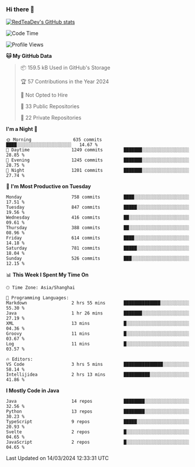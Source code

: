 ### Hi there 👋

<!--
**RedTeaDev/RedTeaDev** is a ✨ _special_ ✨ repository because its `README.md` (this file) appears on your GitHub profile.

Here are some ideas to get you started:

- 🔭 I’m currently working on ...
- 🌱 I’m currently learning ...
- 👯 I’m looking to collaborate on ...
- 🤔 I’m looking for help with ...
- 💬 Ask me about ...
- 📫 How to reach me: ...
- 😄 Pronouns: ...
- ⚡ Fun fact: ...
-->

<!--
[![wakatime](https://wakatime.com/badge/user/6b101ed0-04c0-4490-9283-eb61f2efff96.svg)](https://wakatime.com/@6b101ed0-04c0-4490-9283-eb61f2efff96)
!-->

[![RedTeaDev's GitHub stats](https://github-readme-stats.vercel.app/api?username=RedTeaDev)](https://github.com/anuraghazra/github-readme-stats)
<!--
[![willianrod's wakatime stats](https://github-readme-stats.vercel.app/api/wakatime?username=RedTeaDev)](https://github.com/anuraghazra/github-readme-stats)
!-->
<!--START_SECTION:waka-->
![Code Time](http://img.shields.io/badge/Code%20Time-2%2C094%20hrs%204%20mins-blue)

![Profile Views](http://img.shields.io/badge/Profile%20Views-4-blue)

**🐱 My GitHub Data** 

> 📦 159.5 kB Used in GitHub's Storage 
 > 
> 🏆 57 Contributions in the Year 2024
 > 
> 🚫 Not Opted to Hire
 > 
> 📜 33 Public Repositories 
 > 
> 🔑 22 Private Repositories 
 > 
**I'm a Night 🦉** 

```text
🌞 Morning                635 commits         ████░░░░░░░░░░░░░░░░░░░░░   14.67 % 
🌆 Daytime                1249 commits        ███████░░░░░░░░░░░░░░░░░░   28.85 % 
🌃 Evening                1245 commits        ███████░░░░░░░░░░░░░░░░░░   28.75 % 
🌙 Night                  1201 commits        ███████░░░░░░░░░░░░░░░░░░   27.74 % 
```
📅 **I'm Most Productive on Tuesday** 

```text
Monday                   758 commits         ████░░░░░░░░░░░░░░░░░░░░░   17.51 % 
Tuesday                  847 commits         █████░░░░░░░░░░░░░░░░░░░░   19.56 % 
Wednesday                416 commits         ██░░░░░░░░░░░░░░░░░░░░░░░   09.61 % 
Thursday                 388 commits         ██░░░░░░░░░░░░░░░░░░░░░░░   08.96 % 
Friday                   614 commits         ████░░░░░░░░░░░░░░░░░░░░░   14.18 % 
Saturday                 781 commits         █████░░░░░░░░░░░░░░░░░░░░   18.04 % 
Sunday                   526 commits         ███░░░░░░░░░░░░░░░░░░░░░░   12.15 % 
```


📊 **This Week I Spent My Time On** 

```text
🕑︎ Time Zone: Asia/Shanghai

💬 Programming Languages: 
Markdown                 2 hrs 55 mins       ██████████████░░░░░░░░░░░   55.30 % 
Java                     1 hr 26 mins        ███████░░░░░░░░░░░░░░░░░░   27.19 % 
XML                      13 mins             █░░░░░░░░░░░░░░░░░░░░░░░░   04.36 % 
Groovy                   11 mins             █░░░░░░░░░░░░░░░░░░░░░░░░   03.67 % 
Log                      11 mins             █░░░░░░░░░░░░░░░░░░░░░░░░   03.57 % 

🔥 Editors: 
VS Code                  3 hrs 5 mins        ███████████████░░░░░░░░░░   58.14 % 
Intellijidea             2 hrs 13 mins       ██████████░░░░░░░░░░░░░░░   41.86 % 
```

**I Mostly Code in Java** 

```text
Java                     14 repos            ████████░░░░░░░░░░░░░░░░░   32.56 % 
Python                   13 repos            ████████░░░░░░░░░░░░░░░░░   30.23 % 
TypeScript               9 repos             █████░░░░░░░░░░░░░░░░░░░░   20.93 % 
Svelte                   2 repos             █░░░░░░░░░░░░░░░░░░░░░░░░   04.65 % 
JavaScript               2 repos             █░░░░░░░░░░░░░░░░░░░░░░░░   04.65 % 
```




 Last Updated on 14/03/2024 12:33:31 UTC
<!--END_SECTION:waka-->


